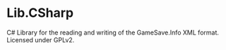 Lib.CSharp
==========

C# Library for the reading and writing of the GameSave.Info XML format. Licensed under GPLv2.